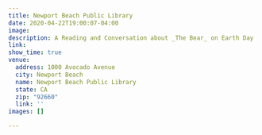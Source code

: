 ```yaml
---
title: Newport Beach Public Library
date: 2020-04-22T19:00:07-04:00
image: 
description: A Reading and Conversation about _The Bear_ on Earth Day
link: 
show_time: true
venue:
  address: 1000 Avocado Avenue
  city: Newport Beach
  name: Newport Beach Public Library
  state: CA
  zip: "92660"
  link: ''
images: []

---
```

